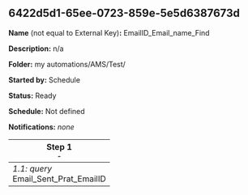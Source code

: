 ## 6422d5d1-65ee-0723-859e-5e5d6387673d

**Name** (not equal to External Key)**:** EmailID_Email_name_Find

**Description:** n/a

**Folder:** my automations/AMS/Test/

**Started by:** Schedule

**Status:** Ready

**Schedule:** Not defined

**Notifications:** _none_


| Step 1<br>_<small>-</small>_ |
| --- |
| _1.1: query_<br>Email_Sent_Prat_EmailID |
